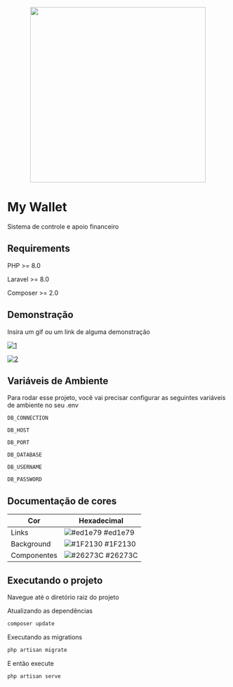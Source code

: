 <p align="center"><a href="https://laravel.com" target="_blank"><img src="https://raw.githubusercontent.com/laravel/art/master/logo-lockup/5%20SVG/2%20CMYK/1%20Full%20Color/laravel-logolockup-cmyk-red.svg" width="400"></a></p>

# My Wallet

Sistema de controle e apoio financeiro

## Requirements

PHP >= 8.0

Laravel >= 8.0

Composer >= 2.0


## Demonstração

Insira um gif ou um link de alguma demonstração

<a href="https://ibb.co/Btf67DM"><img src="https://i.ibb.co/Czw9XdG/1.png" alt="1" border="0"></a>

<a href="https://ibb.co/M8F764t"><img src="https://i.ibb.co/db8DgqV/2.png" alt="2" border="0" /></a>

## Variáveis de Ambiente

Para rodar esse projeto, você vai precisar configurar as seguintes variáveis de ambiente no seu .env

`DB_CONNECTION`

`DB_HOST`

`DB_PORT`

`DB_DATABASE`

`DB_USERNAME`

`DB_PASSWORD`




## Documentação de cores

| Cor               | Hexadecimal                                                |
| ----------------- | ---------------------------------------------------------------- |
| Links     | ![#ed1e79](https://via.placeholder.com/10/ed1e79?text=+) #ed1e79 |
| Background       | ![#1F2130](https://via.placeholder.com/10/1F2130?text=+) #1F2130 |
| Componentes       | ![#26273C](https://via.placeholder.com/10/26273C?text=+) #26273C|


## Executando o projeto

Navegue até o diretório raiz do projeto

Atualizando as dependências
```bash
composer update
``` 

Executando as migrations

```bash
php artisan migrate
```
E então execute

```bash
php artisan serve
```

    

    
